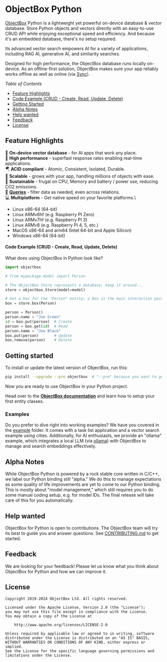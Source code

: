 ObjectBox Python
================
[ObjectBox](https://objectbox.io) Python is a lightweight yet powerful on-device database & vector database.
Store Python objects and vectors directly with an easy-to-use CRUD API while enjoying exceptional speed and efficiency.
And because it's an embedded database, there's no setup required.

Its advanced vector search empowers AI for a variety of applications, including RAG AI, generative AI,
and similarity searches.

Designed for high performance, the ObjectBox database runs locally on-device.
As an offline-first solution, ObjectBox makes sure your app reliably works offline as well as online
(via [Sync](https://objectbox.io/sync/)).

_Table of Contents_

- [Feature Highlights](#feature-highlights)
- [Code Example (CRUD - Create, Read, Update, Delete)](#code-example-crud---create-read-update-delete)
- [Getting Started](#getting-started)
- [Alpha Notes](#alpha-notes)
- [Help wanted](#help-wanted)
- [Feedback](#feedback)
- [License](#license)

Feature Highlights
------------------

🏁 **On-device vector database** - for AI apps that work any place.\
🏁 **High performance** - superfast response rates enabling real-time applications.\
🪂 **ACID compliant** - Atomic, Consistent, Isolated, Durable.\
🌱 **Scalable** - grows with your app, handling millions of objects with ease.\
💚 **Sustainable** - frugal on CPU, Memory and battery / power use, reducing CO2 emissions.\
💐 **[Queries](https://docs.objectbox.io/queries)** - filter data as needed, even across relations.\
💻 **Multiplatform** - Get native speed on your favorite platforms.\
* Linux x86-64 (64-bit)
* Linux ARMv6hf (e.g. Raspberry PI Zero)
* Linux ARMv7hf (e.g. Raspberry PI 3)
* Linux ARMv8   (e.g. Raspberry PI 4, 5, etc.)
* MacOS x86-64 and arm64 (Intel 64-bit and Apple Silicon)
* Windows x86-64 (64-bit)

#### Code Example (CRUD - Create, Read, Update, Delete)

What does using ObjectBox in Python look like?

```python
import objectbox

# from mypackage.model import Person

# The ObjectBox Store represents a database; keep it around...
store = objectbox.Store(model=model)

# Get a box for the "Person" entity; a Box is the main interaction point with objects and the database.
box = store.box(Person)

person = Person()
person.name = "Joe Green"
id = box.put(person)  # Create
person = box.get(id)  # Read
person.name = "Joe Black"
box.put(person)       # Update
box.remove(person)    # Delete
```

Getting started
---------------
To install or update the latest version of ObjectBox, run this:

```bash
pip install --upgrade --pre objectbox  # "--pre" because you want to get the 4.0.0 alpha version
```
Now you are ready to use ObjectBox in your Python project.

Head over to the **[ObjectBox documentation](https://docs.objectbox.io)**
and learn how to setup your first entity classes.

### Examples

Do you prefer to dive right into working examples?
We have you covered in the [example](example/) folder.
It comes with a task list application and a vector search example using cities.
Additionally, for AI enthusiasts, we provide an "ollama" example,
which integrates a local LLM (via [ollama](https://ollama.com))
with ObjectBox to manage and search embeddings effectively.

Alpha Notes
-----------
While ObjectBox Python is powered by a rock stable core written in C/C++, we label our Python binding still "alpha."
We do this to manage expectations as some quality of life improvements are yet to come to our Python binding.
This is mostly about "model management," which still requires you to do some manual coding setup, e.g. for model IDs.
The final release will take care of this for you automatically.

Help wanted
-----------
ObjectBox for Python is open to contributions.
The ObjectBox team will try its best to guide you and answer questions.
See [CONTRIBUTING.md](https://github.com/objectbox/objectbox-python/blob/main/CONTRIBUTING.md) to get started.

Feedback
--------
We are looking for your feedback!
Please let us know what you think about ObjectBox for Python and how we can improve it.

License
-------

```text
Copyright 2019-2024 ObjectBox Ltd. All rights reserved.

Licensed under the Apache License, Version 2.0 (the "License");
you may not use this file except in compliance with the License.
You may obtain a copy of the License at

    http://www.apache.org/licenses/LICENSE-2.0

Unless required by applicable law or agreed to in writing, software
distributed under the License is distributed on an "AS IS" BASIS,
WITHOUT WARRANTIES OR CONDITIONS OF ANY KIND, either express or implied.
See the License for the specific language governing permissions and
limitations under the License.
```
